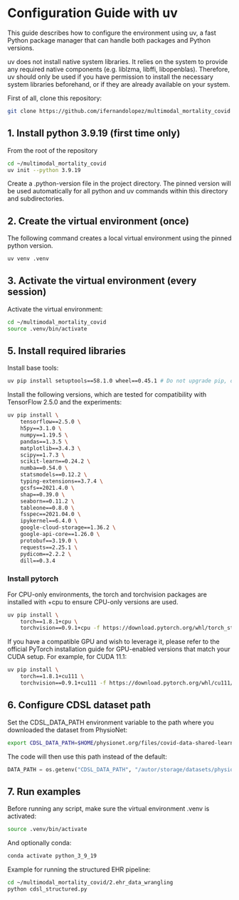 # Configuration Guide with uv

This guide describes how to configure the environment using uv, a fast Python package manager that can handle both packages and Python versions. 

uv does not install native system libraries. It relies on the system to provide any required native components (e.g. liblzma, libffi, libopenblas). Therefore, uv should only be used if you have permission to install the necessary system libraries beforehand, or if they are already available on your system.

First of all, clone this repository:

```bash
git clone https://github.com/ifernandolopez/multimodal_mortality_covid
```

## 1. Install python 3.9.19 (first time only)

From the root of the repository

```bash
cd ~/multimodal_mortality_covid
uv init --python 3.9.19
```

Create a .python-version file in the project directory. The pinned version will be used automatically for all python and uv commands within this directory and subdirectories.

## 2.  Create the virtual environment (once)

The following command creates a local virtual environment using the pinned python version.

```bash
uv venv .venv
```

## 3. Activate the virtual environment (every session)

Activate the virtual environment:

```bash
cd ~/multimodal_mortality_covid
source .venv/bin/activate
```

## 5. Install required libraries

Install base tools:

```bash
uv pip install setuptools==58.1.0 wheel==0.45.1 # Do not upgrade pip, only install these packages
```

Install the following versions, which are tested for compatibility with TensorFlow 2.5.0 and the experiments:

```bash
uv pip install \
    tensorflow==2.5.0 \
    h5py==3.1.0 \
    numpy==1.19.5 \
    pandas==1.3.5 \
    matplotlib==3.4.3 \
    scipy==1.7.3 \
    scikit-learn==0.24.2 \
    numba==0.54.0 \
    statsmodels==0.12.2 \
    typing-extensions==3.7.4 \
    gcsfs==2021.4.0 \
    shap==0.39.0 \
    seaborn==0.11.2 \
    tableone==0.8.0 \
    fsspec==2021.04.0 \
    ipykernel==6.4.0 \
    google-cloud-storage==1.36.2 \
    google-api-core==1.26.0 \
    protobuf==3.19.0 \
    requests==2.25.1 \
    pydicom==2.2.2 \
    dill==0.3.4
```

### Install pytorch

For CPU-only environments, the torch and torchvision packages are installed with +cpu to ensure CPU-only versions are used. 
```bash
uv pip install \
    torch==1.8.1+cpu \
    torchvision==0.9.1+cpu -f https://download.pytorch.org/whl/torch_stable.html
```

If you have a compatible GPU and wish to leverage it, please refer to the official PyTorch installation guide for GPU-enabled versions that match your CUDA setup. For example, for CUDA 11.1:

```bash
uv pip install \
    torch==1.8.1+cu111 \
    torchvision==0.9.1+cu111 -f https://download.pytorch.org/whl/cu111/torch_stable.html
```
## 6. Configure CDSL dataset path

Set the CDSL_DATA_PATH environment variable to the path where you downloaded the dataset from PhysioNet:

```bash
export CDSL_DATA_PATH=$HOME/physionet.org/files/covid-data-shared-learning/1.0.0/
```

The code will then use this path instead of the default:

```python
DATA_PATH = os.getenv("CDSL_DATA_PATH", "/autor/storage/datasets/physionet.org/files/covid-data-shared-learning/1.0.0/")
```

## 7. Run examples

Before running any script, make sure the virtual environment .venv is activated:

```bash
source .venv/bin/activate
```

And optionally conda:

```bash
conda activate python_3_9_19
```

Example for running the structured EHR pipeline:

```bash
cd ~/multimodal_mortality_covid/2.ehr_data_wrangling
python cdsl_structured.py
```
